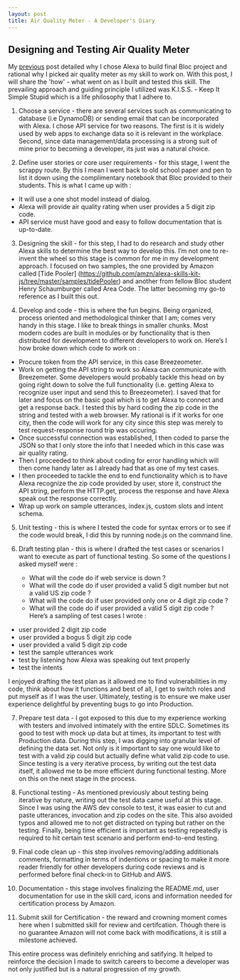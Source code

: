 ```yaml
---
layout: post
title: Air Quality Meter - A Developer's Diary
---
```


## Designing and Testing Air Quality Meter ##

My [previous](http://hcamdclk8.github.io/capstone/) post detailed why I chose Alexa to build final Bloc project and rational why I picked air quality meter as my skill to work on. With this post, I will share the 'how' - what went on as I built and tested this skill. The prevailing approach and guiding principle I utilized was K.I.S.S. - Keep It Simple Stupid which is a life philosophy that I adhere to.

1. Choose a service - there are several services such as communicating to database (i.e DynamoDB) or sending email that can be incorporated with Alexa. I chose API service for two reasons. The first is it is widely used by web apps to exchange data so it is relevant in the workplace. Second, since data management/data processing is a strong suit of mine prior to becoming a developer, its just was a natural choice.

2. Define user stories or core user requirements - for this stage, I went the scrappy route. By this I mean I went back to old school paper and pen to list it down using the complimentary notebook that Bloc provided to their students. This is what I came up with :

  - It will use a one shot model instead of dialog.
  - Alexa will provide air quality rating when user provides a 5 digit zip code.
  - API service must have good and easy to follow documentation that is up-to-date.

3. Designing the skill - for this step, I had to do research and study other Alexa skills to determine the best way to develop this. I’m not one to re-invent the wheel so this stage is common for me in my development approach. I focused on two samples, the one provided by Amazon called [Tide Pooler] (https://github.com/amzn/alexa-skills-kit-js/tree/master/samples/tidePooler) and another from fellow Bloc student Henry Schaumburger called Area Code. The latter becoming my go-to reference as I built this out.

4. Develop and code - this is where the fun begins. Being organized, process oriented and methodological thinker that I am; comes very handy in this stage. I like to break things in smaller chunks. Most modern codes are built in modules or by functionality that is then distributed for development to different developers to work on. Here’s I how broke down which code to work on :

  - Procure token from the API service, in this case Breezeometer.
  - Work on getting the API string to work so Alexa can communicate with Breezemeter. Some developers would probably tackle this head on by going right down to solve the full functionality (i.e. getting Alexa to recognize user input and send this to Breezeometer). I saved that for later and focus on the basic goal which is to get Alexa to connect and get a response back. I tested this by hard coding the zip code in the string and tested with a web browser. My rational is if it works for one city, then the code will work for any city since this step was merely to test request-response round trip was occuring.
  - Once successful connection was established, I then coded to parse the JSON so that I only store the info that I needed which in this case was air quality rating.
  - Then I proceeded to think about coding for error handling which will then come handy later as I already had that as one of my test cases.
  - I then proceeded to tackle the end to end functionality which is to have Alexa recognize the zip code provided by user, store it, construct the API string, perform the HTTP.get, process the response and have Alexa speak out the response correctly.
  - Wrap up work on sample utterances, index.js, custom slots and intent schema.

5. Unit testing - this is where I tested the code for syntax errors or to see if the code would break, I did this by running node.js on the command line.

6. Draft testing plan - this is where I drafted the test cases or scenarios I want to execute as part of functional testing. So some of the questions I asked myself were :

    - What will the code do if web service is down ?
    - What will the code do if user provided a valid 5 digit number but not a valid US zip code ?
    - What will the code do if user provided only one or 4 digit zip code ?
    - What will the code do if user provided a valid 5 digit zip code ?
Here’s a sampling of test cases I wrote :

  - user provided 2 digit zip code
  - user provided a bogus 5 digit zip code
  - user provided a valid 5 digit zip code
  - test the sample utterances work
  - test by listening how Alexa was speaking out text properly
  - test the intents

I enjoyed drafting the test plan as it allowed me to find vulnerabilities in my code, think about how it functions and best of all, I get to switch roles and put myself as if I was the user. Ultimately, testing is to ensure we make user experience delightful by preventing bugs to go into Production.

7. Prepare test data - I got exposed to this due to my experience working with testers and involved intimately with the entire SDLC. Sometimes its good to test with mock up data but at times, its important to test with Production data. During this step, I was digging into granular level of defining the data set. Not only is it important to say one would like to test with a valid zip could but actually define what valid zip code to use.
Since testing is a very iterative process, by writing out the test data itself, it allowed me to be more efficient during functional testing. More on this on the next stage in the process.

8. Functional testing - As mentioned previously about testing being iterative by nature, writing out the test data came useful at this stage. Since I was using the AWS dev console to test, it was easier to cut and paste utterances, invocation and zip codes on the site. This also avoided typos and allowed me to not get distracted on typing but rather on the testing. Finally, being time efficient is important as testing repeatedly is required to hit certain test scenario and perform end-to-end testing.

9. Final code clean up - this step involves removing/adding additionals comments, formatting in terms of indentions or spacing to make it more reader friendly for other developers during code reviews and is performed before final check-in to GitHub and AWS.

10. Documentation - this stage involves finalizing the README.md, user documentation for use in the skill card, icons and information needed for certification process by Amazon.

11. Submit skill for Certification - the reward and crowning moment comes here when I submitted skill for review and certifcation. Though there is no guarantee Amazon will not come back with modifications, it is still a milestone achieved.

This entire process was definitely enriching and satifying. It helped to reinforce the decision I made to switch careers to become a developer was not only justified but is a natural progression of my growth.
